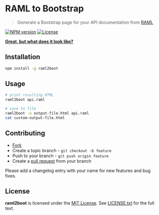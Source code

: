 # RAML to Bootstrap

> Generate a Bootstrap page for your API documentation from [RAML](http://raml.org)

[![NPM version](https://badge.fury.io/js/raml2boot.svg)](http://badge.fury.io/js/raml2boot)
[![License](https://img.shields.io/npm/l/raml2boot.svg)](http://opensource.org/licenses/MIT)

[**Great, but what does it look like?**](http://probe-dock.io/raml2boot/)

## Installation

```bash
npm install -g raml2boot
```

## Usage

```bash
# print resulting HTML
raml2boot api.raml

# save to file
raml2boot -o output-file.html api.raml
cat custom-output-file.html
```





## Contributing

* [Fork](https://help.github.com/articles/fork-a-repo)
* Create a topic branch - `git checkout -b feature`
* Push to your branch - `git push origin feature`
* Create a [pull request](http://help.github.com/pull-requests/) from your branch

Please add a changelog entry with your name for new features and bug fixes.





## License

**raml2boot** is licensed under the [MIT License](http://opensource.org/licenses/MIT).
See [LICENSE.txt](LICENSE.txt) for the full text.
